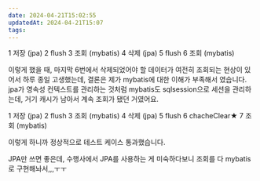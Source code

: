 ```yaml
---
date: 2024-04-21T15:02:55
updatedAt: 2024-04-21T15:07
tags: 
---
```

1 저장 (jpa)
2 flush
3 조회 (mybatis)
4 삭제 (jpa)
5 flush
6 조회 (mybatis)

이렇게 했을 때, 마지막 6번에서 삭제되었어야 할 데이터가 여전히 조회되는 현상이 있어서 하루 종일 고생했는데, 결론은 제가 mybatis에 대한 이해가 부족해서 였습니다.
jpa가 영속성 컨텍스트를 관리하는 것처럼 mybatis도 sqlsession으로 세션을 관리하는데, 거기 캐시가 남아서 계속 조회가 됐던 거였어요.

1 저장 (jpa)
2 flush
3 조회 (mybatis)
4 삭제 (jpa)
5 flush
6 chacheClear★
7 조회 (mybatis)

이렇게 하니까 정상적으로 테스트 케이스 통과했습니다.

JPA만 쓰면 좋은데, 수행사에서 JPA를 사용하는 게 미숙하다보니 조회를 다 mybatis로 구현해놔서,,,ㅜㅜ 
